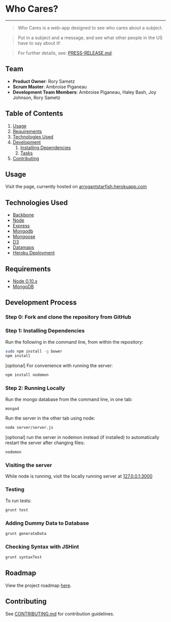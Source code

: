 # Who Cares?
---------------------------------

> Who Cares is a web-app designed to see who cares about a subject.

> Put in a subject and a message, and see what other people in the US have to say about it!

> For further details, see: [PRESS-RELEASE.md](PRESS-RELEASE.md).

## Team

  - __Product Owner__: Rory Sametz
  - __Scrum Master__: Ambroise Piganeau
  - __Development Team Members__: Ambroise Piganeau, Haley Bash, Joy Johnson, Rory Sametz

## Table of Contents

1. [Usage](#Usage)
1. [Requirements](#requirements)
1. [Technologies Used](#technologies-used)
1. [Development](#development)
    1. [Installing Dependencies](#installing-dependencies)
    1. [Tasks](#tasks)
1. [Contributing](#contributing)

## Usage

Visit the page, currently hosted on [arrogantstarfish.herokuapp.com](http://arrogantstarfish.herokuapp.com/)

## Technologies Used

- [Backbone](http://backbonejs.org)
- [Node](https://nodejs.org/)
- [Express](http://expressjs.com/)
- [Mongodb](https://www.mongodb.org)
- [Mongoose](http://mongoosejs.com) 
- [D3](http://d3js.org)
- [Datamaps](http://datamaps.github.io/)
- [Heroku Deployment](https://www.heroku.com/)

## Requirements

- [Node 0.10.x](https://nodejs.org/en/download/)
- [MongoDB](https://www.mongodb.org/downloads)

## Development Process

### Step 0: Fork and clone the repository from GitHub

### Step 1: Installing Dependencies

Run the following in the command line, from within the repository:

```sh
sudo npm install -g bower
npm install
```

[optional] For convenience with running the server:
```sh
npm install nodemon
```

### Step 2: Running Locally

Run the mongo database from the command line, in one tab:
```sh
mongod
```

Run the server in the other tab using node:

```sh
node server/server.js
```

[optional] run the server in nodemon instead (if installed) to automatically restart the server after changing files:

```sh
nodemon
```

### Visiting the server

While node is running, visit the locally running server at [127.0.0.1:3000](127.0.0.1:3000)

### Testing

To run tests:
```sh
grunt test
```

### Adding Dummy Data to Database

```sh
grunt generateData
```

### Checking Syntax with JSHint

```sh
grunt syntaxTest
```

## Roadmap

View the project roadmap [here](ROADMAP.md).

## Contributing

See [CONTRIBUTING.md](CONTRIBUTING.md) for contribution guidelines.
